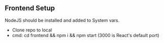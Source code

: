 ## Frontend Setup

NodeJS should be installed and added to System vars.

- Clone repo to local
- cmd: cd frontend && npm i && npm start (3000 is React's default port)
